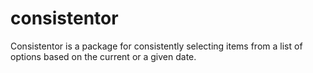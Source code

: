 # consistentor
 
 Consistentor is a package for consistently selecting items from a list of options based on the current or a given date.
